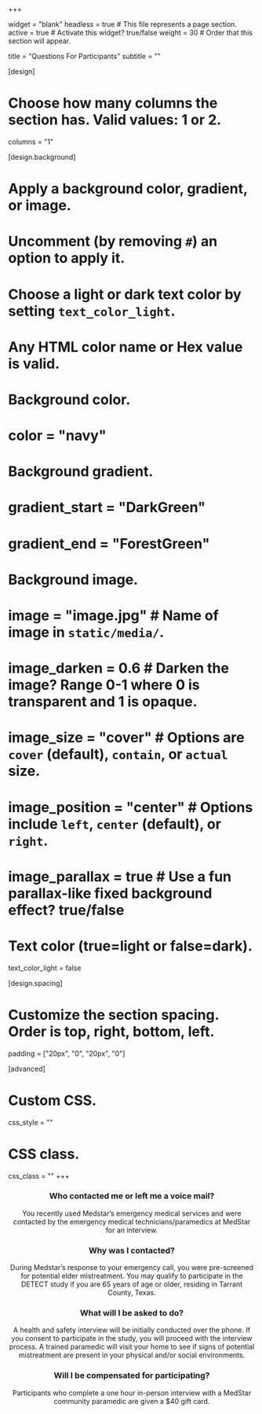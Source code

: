 +++

widget = "blank" 
headless = true  # This file represents a page section.
active = true  # Activate this widget? true/false
weight = 30  # Order that this section will appear.

title = "Questions For Participants"
subtitle = ""

[design]
  # Choose how many columns the section has. Valid values: 1 or 2.
  columns = "1"

[design.background]
  # Apply a background color, gradient, or image.
  #   Uncomment (by removing `#`) an option to apply it.
  #   Choose a light or dark text color by setting `text_color_light`.
  #   Any HTML color name or Hex value is valid.

  # Background color.
  # color = "navy"
  
  # Background gradient.
  # gradient_start = "DarkGreen"
  # gradient_end = "ForestGreen"
  
  # Background image.
  # image = "image.jpg"  # Name of image in `static/media/`.
  # image_darken = 0.6  # Darken the image? Range 0-1 where 0 is transparent and 1 is opaque.
  # image_size = "cover"  #  Options are `cover` (default), `contain`, or `actual` size.
  # image_position = "center"  # Options include `left`, `center` (default), or `right`.
  # image_parallax = true  # Use a fun parallax-like fixed background effect? true/false
  
  # Text color (true=light or false=dark).
  text_color_light = false

[design.spacing]
  # Customize the section spacing. Order is top, right, bottom, left.
  padding = ["20px", "0", "20px", "0"]

[advanced]
 # Custom CSS. 
 css_style = ""
 
 # CSS class.
 css_class = ""
+++
<center>

### **Who contacted me or left me a voice mail?**

You recently used Medstar’s emergency medical services and were contacted by the emergency medical technicians/paramedics at MedStar for an interview.

### **Why was I contacted?**

During Medstar’s response to your emergency call, you were pre-screened for potential elder mistreatment. You may qualify to participate in the DETECT study if you are 65 years of age or older, residing in Tarrant County, Texas.

### **What will I be asked to do?**

A health and safety interview will be initially conducted over the phone. If you consent to participate in the study, you will proceed with the interview process. A trained paramedic will visit your home to see if signs of potential mistreatment are present in your physical and/or social environments.

### **Will I be compensated for participating?**

Participants who complete a one hour in-person interview with a MedStar community paramedic are given a $40 gift card.
